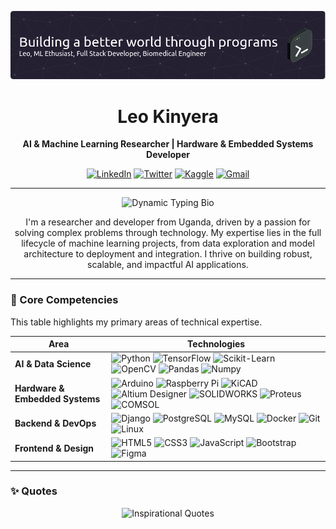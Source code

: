![Header](./github-header-image(3).png)

<div align="center">
  <h1>Leo Kinyera</h1>
  <p><strong>AI & Machine Learning Researcher | Hardware & Embedded Systems Developer</strong></p>
  <p>
    <a href="https://linkedin.com/in/leokinyera" target="_blank"><img src="https://img.shields.io/badge/LinkedIn-0A66C2?style=for-the-badge&logo=linkedin&logoColor=white" alt="LinkedIn"></a>
    <a href="https://twitter.com/leokinyera" target="_blank"><img src="https://img.shields.io/badge/Twitter-1DA1F2?style=for-the-badge&logo=twitter&logoColor=white" alt="Twitter"></a>
    <a href="https://kaggle.com/leomcbills" target="_blank"><img src="https://img.shields.io/badge/Kaggle-20BEFF?style=for-the-badge&logo=kaggle&logoColor=white" alt="Kaggle"></a>
    <a href="mailto:leokinyera81@gmail.com"><img src="https://img.shields.io/badge/Gmail-D14836?style=for-the-badge&logo=gmail&logoColor=white" alt="Gmail"></a>
  </p>
</div>

---

<!-- DYNAMIC TYPING BIO -->
<div align="center">
  <img src="https://readme-typing-svg.demolab.com?font=Fira+Code&size=24&pause=1000&color=36BCF7&center=true&vCenter=true&width=850&lines=AI+%26+ML+Researcher+from+Uganda+solving+real-world+problems.;Building+robust%2C+scalable%2C+and+impactful+AI+solutions.;Mastering+the+end-to-end+Machine+Learning+lifecycle.;Bridging+intelligent+software+with+physical+hardware." alt="Dynamic Typing Bio" />
</div>

<p align="center">
  I'm a researcher and developer from Uganda, driven by a passion for solving complex problems through technology. My expertise lies in the full lifecycle of machine learning projects, from data exploration and model architecture to deployment and integration. I thrive on building robust, scalable, and impactful AI applications.
</p>

---

### 🚀 Core Competencies

This table highlights my primary areas of technical expertise.

| Area                          | Technologies                                                                                                                                                                                                                                                                                                                                                                                                                          |
| ----------------------------- | ------------------------------------------------------------------------------------------------------------------------------------------------------------------------------------------------------------------------------------------------------------------------------------------------------------------------------------------------------------------------------------------------------------------------------------- |
| **AI & Data Science**         | <img src="https://img.shields.io/badge/Python-3776AB?style=flat&logo=python&logoColor=white" alt="Python"> <img src="https://img.shields.io/badge/TensorFlow-FF6F00?style=flat&logo=tensorflow&logoColor=white" alt="TensorFlow"> <img src="https://img.shields.io/badge/Scikit--Learn-F7931E?style=flat&logo=scikit-learn&logoColor=white" alt="Scikit-Learn"> <img src="https://img.shields.io/badge/OpenCV-5C3EE8?style=flat&logo=opencv&logoColor=white" alt="OpenCV"> <img src="https://img.shields.io/badge/Pandas-150458?style=flat&logo=pandas&logoColor=white" alt="Pandas"> <img src="https://img.shields.io/badge/Numpy-013243?style=flat&logo=numpy&logoColor=white" alt="Numpy"> |
| **Hardware & Embedded Systems** | <img src="https://img.shields.io/badge/Arduino-00979D?style=flat&logo=arduino&logoColor=white" alt="Arduino"> <img src="https://img.shields.io/badge/Raspberry%20Pi-A22846?style=flat&logo=raspberrypi&logoColor=white" alt="Raspberry Pi"> <img src="https://img.shields.io/badge/KiCAD-314165?style=flat&logo=kicad&logoColor=white" alt="KiCAD">  <img src="https://img.shields.io/badge/Altium%20Designer-FF6C00?style=flat&logo=altiumdesigner&logoColor=white" alt="Altium Designer"> <img src="https://img.shields.io/badge/SOLIDWORKS-E2231A?style=flat&logo=solidworks&logoColor=white" alt="SOLIDWORKS"> <img src="https://img.shields.io/badge/Proteus-0084C8?style=flat&logo=proteus&logoColor=white" alt="Proteus"> <img src="https://img.shields.io/badge/COMSOL-0055A2?style=flat&logo=comsol&logoColor=white" alt="COMSOL">                                                                                       |
| **Backend & DevOps**          | <img src="https://img.shields.io/badge/Django-092E20?style=flat&logo=django&logoColor=white" alt="Django"> <img src="https://img.shields.io/badge/PostgreSQL-4169E1?style=flat&logo=postgresql&logoColor=white" alt="PostgreSQL"> <img src="https://img.shields.io/badge/MySQL-4479A1?style=flat&logo=mysql&logoColor=white" alt="MySQL"> <img src="https://img.shields.io/badge/Docker-2496ED?style=flat&logo=docker&logoColor=white" alt="Docker"> <img src="https://img.shields.io/badge/Git-E44C30?style=flat&logo=git&logoColor=white" alt="Git"> <img src="https://img.shields.io/badge/Linux-FCC624?style=flat&logo=linux&logoColor=black" alt="Linux"> |
| **Frontend & Design**         | <img src="https://img.shields.io/badge/HTML5-E34F26?style=flat&logo=html5&logoColor=white" alt="HTML5"> <img src="https://img.shields.io/badge/CSS3-1572B6?style=flat&logo=css3&logoColor=white" alt="CSS3"> <img src="https://img.shields.io/badge/JavaScript-F7DF1E?style=flat&logo=javascript&logoColor=black" alt="JavaScript"> <img src="https://img.shields.io/badge/Bootstrap-7952B3?style=flat&logo=bootstrap&logoColor=white" alt="Bootstrap"> <img src="https://img.shields.io/badge/Figma-F24E1E?style=flat&logo=figma&logoColor=white" alt="Figma"> |

---

### ✨ Quotes

<div align="center">
  <img src="https://quotes-readme.vercel.app/api?type=horizontal&theme=nord" alt="Inspirational Quotes" />
</div>
